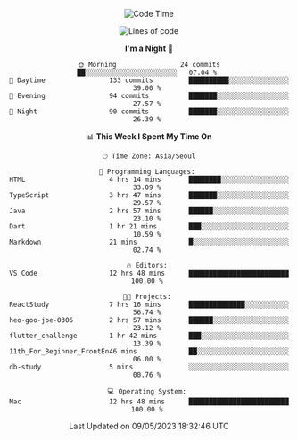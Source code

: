 <div align=center>
 
<!--START_SECTION:waka-->
![Code Time](http://img.shields.io/badge/Code%20Time-7%20hrs%2024%20mins-blue)

![Lines of code](https://img.shields.io/badge/From%20Hello%20World%20I%27ve%20Written-2.9%20million%20lines%20of%20code-blue)

**I'm a Night 🦉** 

```text
🌞 Morning                24 commits          ██░░░░░░░░░░░░░░░░░░░░░░░   07.04 % 
🌆 Daytime                133 commits         ██████████░░░░░░░░░░░░░░░   39.00 % 
🌃 Evening                94 commits          ███████░░░░░░░░░░░░░░░░░░   27.57 % 
🌙 Night                  90 commits          ███████░░░░░░░░░░░░░░░░░░   26.39 % 
```


📊 **This Week I Spent My Time On** 

```text
🕑︎ Time Zone: Asia/Seoul

💬 Programming Languages: 
HTML                     4 hrs 14 mins       ████████░░░░░░░░░░░░░░░░░   33.09 % 
TypeScript               3 hrs 47 mins       ███████░░░░░░░░░░░░░░░░░░   29.57 % 
Java                     2 hrs 57 mins       ██████░░░░░░░░░░░░░░░░░░░   23.10 % 
Dart                     1 hr 21 mins        ███░░░░░░░░░░░░░░░░░░░░░░   10.59 % 
Markdown                 21 mins             █░░░░░░░░░░░░░░░░░░░░░░░░   02.74 % 

🔥 Editors: 
VS Code                  12 hrs 48 mins      █████████████████████████   100.00 % 

🐱‍💻 Projects: 
ReactStudy               7 hrs 16 mins       ██████████████░░░░░░░░░░░   56.74 % 
heo-goo-joe-0306         2 hrs 57 mins       ██████░░░░░░░░░░░░░░░░░░░   23.12 % 
flutter_challenge        1 hr 42 mins        ███░░░░░░░░░░░░░░░░░░░░░░   13.39 % 
11th_For_Beginner_FrontEn46 mins             ██░░░░░░░░░░░░░░░░░░░░░░░   06.00 % 
db-study                 5 mins              ░░░░░░░░░░░░░░░░░░░░░░░░░   00.76 % 

💻 Operating System: 
Mac                      12 hrs 48 mins      █████████████████████████   100.00 % 
```


 Last Updated on 09/05/2023 18:32:46 UTC
<!--END_SECTION:waka-->
 </div>
